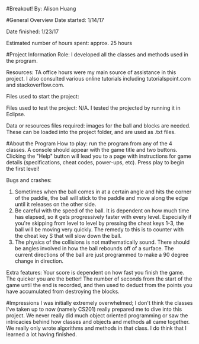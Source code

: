 #Breakout!
By: Alison Huang

#General Overview
Date started: 1/14/17 

Date finished: 1/23/17

Estimated number of hours spent: approx. 25 hours

#Project Information
Role: I developed all the classes and methods used in the program. 

Resources: TA office hours were my main source of assistance in this project. I also consulted various online tutorials including tutorialspoint.com and stackoverflow.com.

Files used to start the project: 

Files used to test the project: N/A. I tested the projected by running it in Eclipse.

Data or resources files required: images for the ball and blocks are needed. These can be loaded into the project folder, and are used as .txt files.

#About the Program
How to play: run the program from any of the 4 classes. A console should appear with the game title and two buttons. Clicking the "Help" button will lead you to a page with instructions for game details (specifications, cheat codes, power-ups, etc). Press play to begin the first level!

Bugs and crashes: 
1. Sometimes when the ball comes in at a certain angle and hits the corner of the paddle, the ball will stick to the paddle and move along the edge until it releases on the other side. 
2. Be careful with the speed of the ball. It is dependent on how much time has elapsed, so it gets progressively faster with every level. Especially if you're skipping from level to level by pressing the cheat keys 1-3,  the ball will be moving very quickly. The remedy to this is to counter with the cheat key S that will slow down the ball.
3. The physics of the collisions is not mathematically sound. There should be angles involved in how the ball rebounds off of a surface. The current directions of the ball are just programmed to make a 90 degree change in direction.

Extra features: Your score is dependent on how fast you finish the game. The quicker you are the better! The number of seconds from the start of the game until the end is recorded, and then used to deduct from the points you have accumulated from destroying the blocks.

#Impressions
I was initially extremely overwhelmed; I don't think the classes I've taken up to now (namely CS201) really prepared me to dive into this project. We never really did much object oriented programming or saw the intricacies behind how classes and objects and methods all came together. We really only wrote algorithms and methods in that class. I do think that I learned a lot having finished. 
